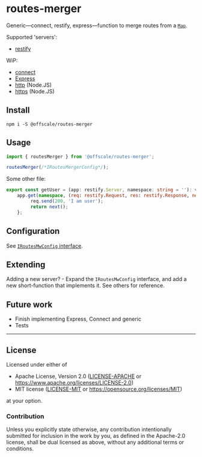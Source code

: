 routes-merger
=============

Generic—connect, restify, express—function to merge routes from a [`Map`](https://developer.mozilla.org/en-US/docs/Web/JavaScript/Reference/Global_Objects/Map).

Supported 'servers':

 - [restify](https://github.com/restify/node-restify)
 
WiP:

 - [connect](https://github.com/senchalabs/connect)
 - [Express](https://github.com/expressjs/express)
 - [http](https://nodejs.org/api/http.html) (Node.JS)
 - [https](https://nodejs.org/api/https.html) (Node.JS)

## Install

    npm i -S @offscale/routes-merger

## Usage
```ts
import { routesMerger } from '@offscale/routes-merger';

routesMerger(/*IRoutesMergerConfig*/);
```

Some other file:
```ts
export const getUser = (app: restify.Server, namespace: string = ''): void =>
    app.get(namespace, (req: restify.Request, res: restify.Response, next: restify.Next) => {
         req.send(200, 'I am user');
         return next();
    };
```

## Configuration

See [`IRoutesMwConfig` interface](interfaces.d.ts).

## Extending

Adding a new server? - Expand the `IRoutesMwConfig` interface, and add a new short-function that implements it. See others for reference.

## Future work

  - Finish implementing Express, Connect and generic
  - Tests

---

## License

Licensed under either of

- Apache License, Version 2.0 ([LICENSE-APACHE](LICENSE-APACHE) or <https://www.apache.org/licenses/LICENSE-2.0>)
- MIT license ([LICENSE-MIT](LICENSE-MIT) or <https://opensource.org/licenses/MIT>)

at your option.

### Contribution

Unless you explicitly state otherwise, any contribution intentionally submitted
for inclusion in the work by you, as defined in the Apache-2.0 license, shall be
dual licensed as above, without any additional terms or conditions.
